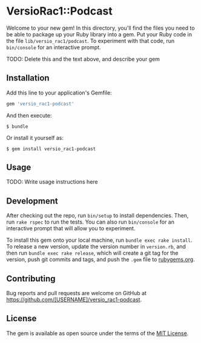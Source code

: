 # VersioRac1::Podcast

Welcome to your new gem! In this directory, you'll find the files you need to be able to package up your Ruby library into a gem. Put your Ruby code in the file `lib/versio_rac1/podcast`. To experiment with that code, run `bin/console` for an interactive prompt.

TODO: Delete this and the text above, and describe your gem

## Installation

Add this line to your application's Gemfile:

```ruby
gem 'versio_rac1-podcast'
```

And then execute:

    $ bundle

Or install it yourself as:

    $ gem install versio_rac1-podcast

## Usage

TODO: Write usage instructions here

## Development

After checking out the repo, run `bin/setup` to install dependencies. Then, run `rake rspec` to run the tests. You can also run `bin/console` for an interactive prompt that will allow you to experiment.

To install this gem onto your local machine, run `bundle exec rake install`. To release a new version, update the version number in `version.rb`, and then run `bundle exec rake release`, which will create a git tag for the version, push git commits and tags, and push the `.gem` file to [rubygems.org](https://rubygems.org).

## Contributing

Bug reports and pull requests are welcome on GitHub at https://github.com/[USERNAME]/versio_rac1-podcast.


## License

The gem is available as open source under the terms of the [MIT License](http://opensource.org/licenses/MIT).

